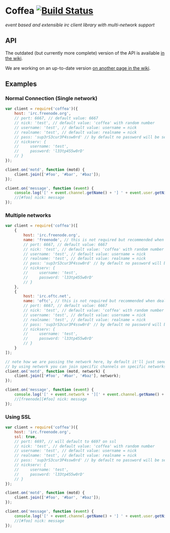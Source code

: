 # Coffea [![Build Status](https://travis-ci.org/thecoffeehouse/coffea.svg?branch=master)](https://travis-ci.org/thecoffeehouse/coffea)
_event based and extensible irc client library with multi-network support_

## API
The outdated (but currently more complete) version of the API is available [in the wiki](https://github.com/thecoffeehouse/coffea/wiki/API-(outdated)).

We are working on an up-to-date version [on another page in the wiki](https://github.com/thecoffeehouse/coffea/wiki/API).

## Examples
### Normal Connection (Single network)
```javascript
var client = require('coffea')({
    host: 'irc.freenode.org',
    // port: 6667, // default value: 6667
    // nick: 'test', // default value: 'coffea' with random number
    // username: 'test', // default value: username = nick
    // realname: 'test', // default value: realname = nick
    // pass: 'sup3rS3cur3P4ssw0rd' // by default no password will be sent
    // nickserv: {
    //     username: 'test',
    //     password: 'l33tp455w0rD'
    // }
});

client.on('motd', function (motd) {
    client.join(['#foo', '#bar', '#baz']);
});

client.on('message', function (event) {
    console.log('[' + event.channel.getName() + '] ' + event.user.getNick() + ': ' + event.message);
    //[#foo] nick: message
});
```

### Multiple networks
```javascript
var client = require('coffea')([
    {
        host: 'irc.freenode.org',
        name: 'freenode', // this is not required but recommended when dealing with multiple networks, by default a numeric id will be assigned
        // port: 6667, // default value: 6667
        // nick: 'test', // default value: 'coffea' with random number
        // username: 'test', // default value: username = nick
        // realname: 'test', // default value: realname = nick
        // pass: 'sup3rS3cur3P4ssw0rd' // by default no password will be sent
        // nickserv: {
        //     username: 'test',
        //     password: 'l33tp455w0rD'
        // }
    },
    {
        host: 'irc.oftc.net',
        name: 'oftc', // this is not required but recommended when dealing with multiple networks, by default a numeric id will be assigned
        // port: 6667, // default value: 6667
        // nick: 'test', // default value: 'coffea' with random number
        // username: 'test', // default value: username = nick
        // realname: 'test', // default value: realname = nick
        // pass: 'sup3rS3cur3P4ssw0rd' // by default no password will be sent
        // nickserv: {
        //     username: 'test',
        //     password: 'l33tp455w0rD'
        // }
    }
]);

// note how we are passing the network here, by default it'll just send to all networks
// by using network you can join specific channels on specific networks
client.on('motd', function (motd, network) {
    client.join(['#foo', '#bar', '#baz'], network);
});

client.on('message', function (event) {
    console.log('[' + event.network + '][' + event.channel.getName() + '] ' + event.user.getNick() + ': ' + event.message);
    //[freenode][#foo] nick: message
});
```

### Using SSL
```javascript
var client = require('coffea')({
    host: 'irc.freenode.org',
    ssl: true,
    // port: 6697, // will default to 6697 on ssl
    // nick: 'test', // default value: 'coffea' with random number
    // username: 'test', // default value: username = nick
    // realname: 'test', // default value: realname = nick
    // pass: 'sup3rS3cur3P4ssw0rd' // by default no password will be sent
    // nickserv: {
    //     username: 'test',
    //     password: 'l33tp455w0rD'
    // }
});

client.on('motd', function (motd) {
    client.join(['#foo', '#bar', '#baz']);
});

client.on('message', function (event) {
    console.log('[' + event.channel.getName() + '] ' + event.user.getNick() + ': ' + event.message);
    //[#foo] nick: message
});
```

